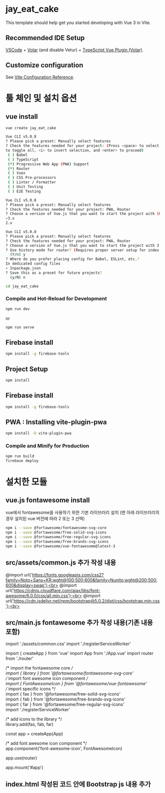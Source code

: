 # jay_eat_cake

This template should help get you started developing with Vue 3 in Vite.

## Recommended IDE Setup

[VSCode](https://code.visualstudio.com/) + [Volar](https://marketplace.visualstudio.com/items?itemName=Vue.volar) (and disable Vetur) + [TypeScript Vue Plugin (Volar)](https://marketplace.visualstudio.com/items?itemName=Vue.vscode-typescript-vue-plugin).

## Customize configuration

See [Vite Configuration Reference](https://vitejs.dev/config/).

# 툴 체인 및 설치 옵션
## vue install
```sh
vue create jay_eat_cake
```
```sh
Vue CLI v5.0.8
? Please pick a preset: Manually select features
? Check the features needed for your project: (Press <space> to select, <a> 
to toggle all, <i> to invert selection, and <enter> to proceed)
 ( ) Babel
 ( ) TypeScript
 (*) Progressive Web App (PWA) Support
 (*) Router
 ( ) Vuex
 ( ) CSS Pre-processors
 ( ) Linter / Formatter
 ( ) Unit Testing
 ( ) E2E Testing

Vue CLI v5.0.8
? Please pick a preset: Manually select features
? Check the features needed for your project: PWA, Router
? Choose a version of Vue.js that you want to start the project with (User arrow keys)
>3.x
2.x

Vue CLI v5.0.8
? Please pick a preset: Manually select features
? Check the features needed for your project: PWA, Router
? Choose a version of Vue.js that you want to start the project with 3.x    
? Use history mode for router? (Requires proper server setup for index fallback in production) 
  (Y/n) y
? Where do you prefer placing config for Babel, ESLint, etc.? 
In dedicated config files
> Inpackage.json
? Save this as a preset for future projects? 
  (y/N) n
```

```sh
cd jay_eat_cake
```

### Compile and Hot-Reload for Development
```sh
npm run dev
```
or
```sh
npm run serve
```

## Firebase install
```sh
npm install -g firebase-tools
```

## Project Setup
```sh
npm install
```

## Firebase install
```sh
npm install -g firebase-tools
```

## PWA : Installing vite-plugin-pwa
```sh
npm install -D vite-plugin-pwa
```

### Compile and Minify for Production
```sh
npm run build
firebase deploy
```
# 설치한 모듈
## vue.js fontawesome install
vue에서 fontawesome을 사용하기 위한 기본 라이브러리 설치
(맨 아래 라이브러리의 경우 설치된 vue 버전에 따라 2 또는 3 선택)
```sh
npm i --save @fortawesome/fontawesome-svg-core
npm i --save @fortawesome/free-solid-svg-icons
npm i --save @fortawesome/free-regular-svg-icons
npm i --save @fortawesome/free-brands-svg-icons
npm i --save @fortawesome/vue-fontawesome@latest-3
```
## src/assets/common.js 추가 작성 내용
@import url('https://fonts.googleapis.com/css2?family=Noto+Sans+KR:wght@100;500;600&family=Nunito:wght@200;500;600&display=swap');<br>
@import url('https://cdnjs.cloudflare.com/ajax/libs/font-awesome/6.0.0/css/all.min.css');<br>
@import url('https://cdn.jsdelivr.net/npm/bootstrap@5.0.2/dist/css/bootstrap.min.css');<br>

## src/main.js fontawesome 추가 작성 내용(기존 내용 포함)
import './assets/common.css'
import './registerServiceWorker'

import { createApp } from 'vue'
import App from './App.vue'
import router from './router'

/* import the fontawesome core */<br>
import { library } from '@fortawesome/fontawesome-svg-core'<br>
/* import font awesome icon component */<br>
import { FontAwesomeIcon } from '@fortawesome/vue-fontawesome'<br>
/* import specific icons */<br>
import { fas } from '@fortawesome/free-solid-svg-icons'<br>
import { fab } from '@fortawesome/free-brands-svg-icons'<br>
import { far } from '@fortawesome/free-regular-svg-icons'<br>
import './registerServiceWorker'<br>

/* add icons to the library */<br>
library.add(fas, fab, far)

const app = createApp(App)

/* add font awesome icon component */<br>
app.component('font-awesome-icon', FontAwesomeIcon)

app.use(router)

app.mount('#app')

## index.html 작성된 코드 안에 Bootstrap js 내용 추가
<html lang="ko">
<head>
  <meta charset="UTF-8">
  <link rel="icon" href="/favicon.ico">
  <meta name="viewport" content="width=device-width, initial-scale=1.0">
  <title>JAY EAT CAKE</title>
  <link rel="apple-touch-icon" href="/src/assets/icons/favicon.ico" sizes="192x192">
  <link rel="mask-icon" href="/src/assets/logo.svg" color="#FFFFFF">
</head>

<body>
  <div id="app"></div>
  <script type="module" src="/src/main.js"></script>
  <script type="text/javascript" src="https://cdn.jsdelivr.net/npm/bootstrap@5.0.2/dist/js/bootstrap.bundle.min.js"></script>
</body>
</html>



